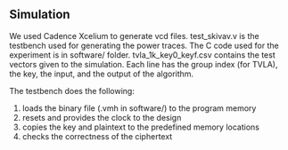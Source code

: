 ## Simulation
We used Cadence Xcelium to generate vcd files. 
test_skivav.v is the testbench used for generating the power traces. 
The C code used for the experiment is in software/ folder. 
tvla_1k_key0_keyf.csv contains the test vectors given to the simulation. Each line has the group index (for TVLA), the key, the input, and the output of the algorithm. 

The testbench does the following:
1. loads the binary file (.vmh in software/) to the program memory
2. resets and provides the clock to the design
3. copies the key and plaintext to the predefined memory locations
4. checks the correctness of the ciphertext 
